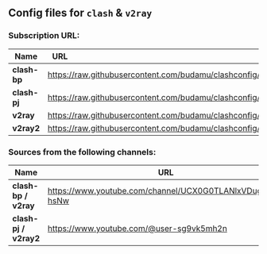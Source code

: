 ## Config files for `clash` & `v2ray`

### Subscription URL:
| Name<img width=85/>  | URL<img width=500/>  |
| ---- | ---- |
| **clash-bp**  | <https://raw.githubusercontent.com/budamu/clashconfig/main/clash.yaml> |
| **clash-pj** | <https://raw.githubusercontent.com/budamu/clashconfig/main/clash.yml> |
| **v2ray** | <https://raw.githubusercontent.com/budamu/clashconfig/main/v2ray.txt> |
| **v2ray2** | <https://raw.githubusercontent.com/budamu/clashconfig/main/v2ray2.txt> |

### Sources from the following channels:
| Name<img width=85/> | URL<img width=500/>  |
| ---- | ---- |
| **clash-bp / v2ray** | <https://www.youtube.com/channel/UCX0G0TLANlxVDugOTw-hsNw> |
| **clash-pj / v2ray2** | <https://www.youtube.com/@user-sg9vk5mh2n> |
